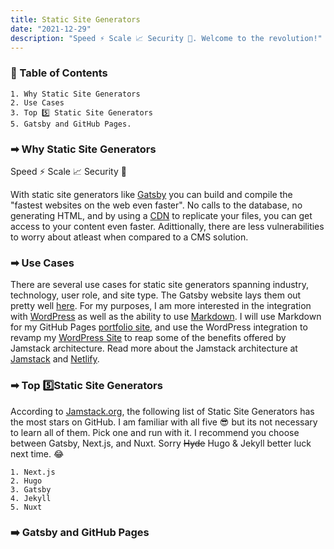 ```yaml
---
title: Static Site Generators
date: "2021-12-29"
description: "Speed ⚡ Scale 📈 Security 🔐. Welcome to the revolution!"
---
```

### 📜 Table of Contents 
    1. Why Static Site Generators
    2. Use Cases
    3. Top 5️⃣ Static Site Generators
    5. Gatsby and GitHub Pages.

### ➡ Why Static Site Generators

<!-- ![](../../../src/images/mark_data_safe.png) -->

Speed ⚡ Scale 📈 Security 🔐

With static site generators like [Gatsby](https://www.gatsbyjs.com/why-gatsby/) you can build and compile the "fastest websites on the web even faster". No calls to the database, no generating HTML, and by using a [CDN](https://www.cloudflare.com/learning/cdn/what-is-a-cdn/) to replicate your files, you can get access to your content even faster. Adittionally, there are less vulnerabilities to worry about atleast when compared to a CMS solution.

### ➡ Use Cases

There are several use cases for static site generators spanning industry, technology, user role, and site type. The Gatsby website lays them out pretty well [here](https://www.gatsbyjs.com/use-cases/). For my purposes, I am more interested in the integration with [WordPress](https://www.gatsbyjs.com/guides/wordpress/) as well as the ability to use [Markdown](https://www.gatsbyjs.com/guides/markdown/). I will use Markdown for my GitHub Pages [portfolio site](dev.pinapel.com), and use the WordPress integration to revamp my [WordPress Site](notes.pinapel.com) to reap some of the benefits offered by Jamstack architecture. Read more about the Jamstack architecture at [Jamstack](https://jamstack.org/) and [Netlify](https://www.netlify.com/jamstack/).

### ➡ Top 5️⃣Static Site Generators

According to [Jamstack.org](https://jamstack.org/generators/), the following list of Static Site Generators has the most stars on GitHub. I am familiar with all five 😎 but its not necessary to learn all of them. Pick one and run with it. I recommend you choose between Gatsby, Next.js, and Nuxt. Sorry ~~Hyde~~ Hugo & Jekyll better luck next time. 😂

    1. Next.js
    2. Hugo
    3. Gatsby
    4. Jekyll
    5. Nuxt

### ➡️ Gatsby and GitHub Pages


<!-- [Starter Blog](https://www.gatsbyjs.com/starters/gatsbyjs/gatsby-starter-blog/) -->
<!-- [Adding Google Analytics](https://www.mariokandut.com/how-to-add-google-analytics-in-gatsby/) -->



